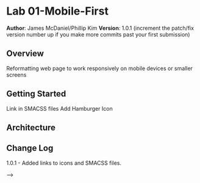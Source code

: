 # Lab 01-Mobile-First

**Author**: James McDaniel/Phillip Kim
**Version**: 1.0.1 (increment the patch/fix version number up if you make more commits past your first submission)

## Overview
Reformatting web page to work responsively on mobile devices or smaller screens

## Getting Started
<!-- done     Add Meta tags -->
<!-- done     Add link to normalize.css file -->
<!-- done     Add link to provided style sheet -->
Link in SMACSS files
Add Hamburger Icon

## Architecture
<!-- Provide a detailed description of the application design. What technologies (languages, libraries, etc) you're using, and any other relevant design information. -->

## Change Log
1.0.1 - Added links to icons and SMACSS files.
<!-- Use this are to document the iterative changes made to your application as each feature is successfully implemented. Use time stamps. Here's an examples:

01-01-2001 4:59pm - Application now has a fully-functional express server, with GET and POST routes for the book resource.

## Credits and Collaborations
<!-- Give credit (and a link) to other people or resources that helped you build this application. -->
-->
